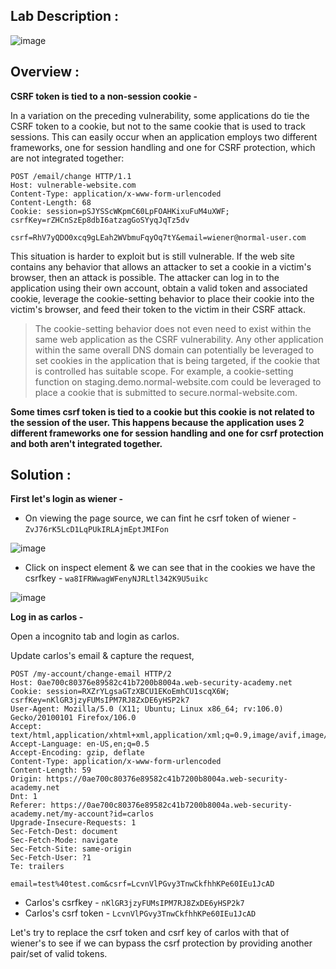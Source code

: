 ## Lab Description :

![image](https://github.com/sh3bu/Portswigger_labs/assets/67383098/9b0fa0fc-3538-47a6-9c76-28553367992f)



## Overview :

**CSRF token is tied to a non-session cookie -**

In a variation on the preceding vulnerability, some applications do tie the CSRF token to a cookie, but not to the same cookie that is used to track sessions. This can easily occur when an application employs two different frameworks, one for session handling and one for CSRF protection, which are not integrated together:
```http
POST /email/change HTTP/1.1
Host: vulnerable-website.com
Content-Type: application/x-www-form-urlencoded
Content-Length: 68
Cookie: session=pSJYSScWKpmC60LpFOAHKixuFuM4uXWF; csrfKey=rZHCnSzEp8dbI6atzagGoSYyqJqTz5dv

csrf=RhV7yQDO0xcq9gLEah2WVbmuFqyOq7tY&email=wiener@normal-user.com
```

This situation is harder to exploit but is still vulnerable. If the web site contains any behavior that allows an attacker to set a cookie in a victim's browser, then an attack is possible. The attacker can log in to the application using their own account, obtain a valid token and associated cookie, leverage the cookie-setting behavior to place their cookie into the victim's browser, and feed their token to the victim in their CSRF attack. 

> The cookie-setting behavior does not even need to exist within the same web application as the CSRF vulnerability. Any other application within the same overall DNS domain can potentially be
leveraged to set cookies in the application that is being targeted, if the cookie that is controlled has suitable scope. For example, a cookie-setting function on staging.demo.normal-website.com
could be leveraged to place a cookie that is submitted to secure.normal-website.com. 

**Some times csrf token is tied to a cookie but this cookie is not related to the session of the user. This happens because the application uses 2 different frameworks one for session handling and one for csrf protection and both aren't integrated together.**


## Solution :

**First let's login as wiener -**

- On viewing the page source, we can fint he csrf token of wiener - `ZvJ76rK5LcD1LqPUkIRLAjmEptJMIFon`

![image](https://github.com/sh3bu/Portswigger_labs/assets/67383098/021d2c3a-ea2f-4120-964c-20bb29300dfb)

- Click on inspect element & we can see that in the cookies we have the csrfkey - `wa8IFRWwagWFenyNJRLtl342K9U5uikc`

![image](https://github.com/sh3bu/Portswigger_labs/assets/67383098/1c63b2c5-e8ad-48d2-98ac-87a274abeaed)


**Log in as carlos -**

Open a incognito tab and login as carlos.

Update carlos's email & capture the request,

```http
POST /my-account/change-email HTTP/2
Host: 0ae700c80376e89582c41b7200b8004a.web-security-academy.net
Cookie: session=RXZrYLgsaGTzXBCU1EKoEmhCU1scqX6W; csrfKey=nKlGR3jzyFUMsIPM7RJ8ZxDE6yHSP2k7
User-Agent: Mozilla/5.0 (X11; Ubuntu; Linux x86_64; rv:106.0) Gecko/20100101 Firefox/106.0
Accept: text/html,application/xhtml+xml,application/xml;q=0.9,image/avif,image/webp,*/*;q=0.8
Accept-Language: en-US,en;q=0.5
Accept-Encoding: gzip, deflate
Content-Type: application/x-www-form-urlencoded
Content-Length: 59
Origin: https://0ae700c80376e89582c41b7200b8004a.web-security-academy.net
Dnt: 1
Referer: https://0ae700c80376e89582c41b7200b8004a.web-security-academy.net/my-account?id=carlos
Upgrade-Insecure-Requests: 1
Sec-Fetch-Dest: document
Sec-Fetch-Mode: navigate
Sec-Fetch-Site: same-origin
Sec-Fetch-User: ?1
Te: trailers

email=test%40test.com&csrf=LcvnVlPGvy3TnwCkfhhKPe60IEu1JcAD
```

- Carlos's csrfkey - `nKlGR3jzyFUMsIPM7RJ8ZxDE6yHSP2k7`
- Carlos's csrf token - `LcvnVlPGvy3TnwCkfhhKPe60IEu1JcAD`

Let's try to replace the csrf token and csrf key of carlos with that of wiener's to see if we can bypass the csrf protection by providing another pair/set of valid tokens.


